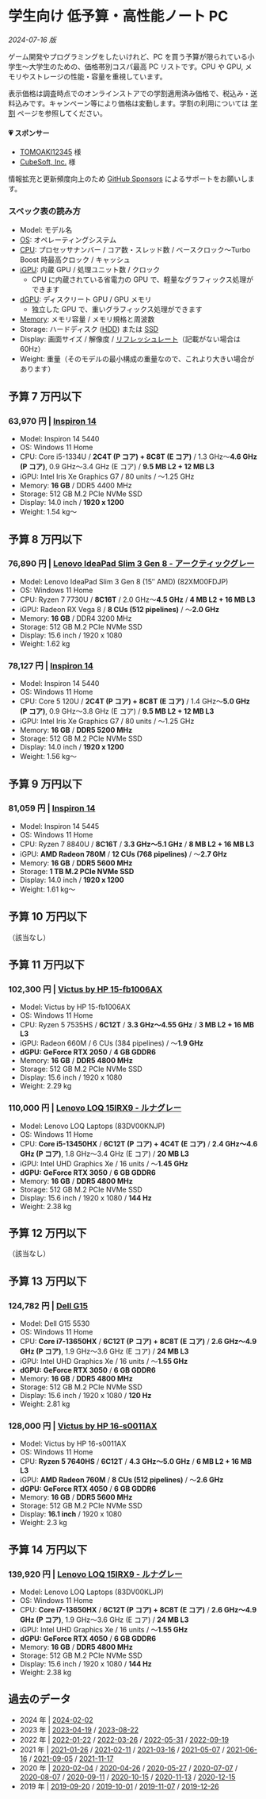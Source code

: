 # 学生向け 低予算・高性能ノート PC

*2024-07-16 版*  

ゲーム開発やプログラミングをしたいけれど、PC を買う予算が限られている小学生～大学生のための、価格帯別コスパ最高 PC リストです。CPU や GPU, メモリやストレージの性能・容量を重視しています。

表示価格は調査時点でのオンラインストアでの学割適用済み価格で、税込み・送料込みです。キャンペーン等により価格は変動します。学割の利用については [学割](https://notebookjp.github.io/student/gakuwari/) ページを参照してください。

#### 💗 スポンサー
- [TOMOAKI12345](https://github.com/TOMOAKI12345) 様
- [CubeSoft, Inc.](https://www.cube-soft.jp/) 様

情報拡充と更新頻度向上のため [GitHub Sponsors](https://github.com/sponsors/Reputeless) によるサポートをお願いします。

### スペック表の読み方

- Model: モデル名
- [OS](https://e-words.jp/w/OS.html): オペレーティングシステム
- [CPU](https://e-words.jp/w/CPU.html): プロセッサナンバー / コア数・スレッド数 / ベースクロック～Turbo Boost 時最高クロック / キャッシュ
- [iGPU](https://e-words.jp/w/iGPU.html): 内蔵 GPU / 処理ユニット数 / クロック
    - CPU に内蔵されている省電力の GPU で、軽量なグラフィックス処理ができます
- [dGPU](https://e-words.jp/w/dGPU.html): ディスクリート GPU / GPU メモリ
    - 独立した GPU で、重いグラフィックス処理ができます
- [Memory](https://e-words.jp/w/%E3%83%A1%E3%82%A4%E3%83%B3%E3%83%A1%E3%83%A2%E3%83%AA.html): メモリ容量 / メモリ規格と周波数
- Storage: ハードディスク ([HDD](https://e-words.jp/w/%E3%83%8F%E3%83%BC%E3%83%89%E3%83%87%E3%82%A3%E3%82%B9%E3%82%AF.html)) または [SSD](https://e-words.jp/w/SSD.html)
- Display: 画面サイズ / 解像度 / [リフレッシュレート](https://e-words.jp/w/%E5%9E%82%E7%9B%B4%E8%B5%B0%E6%9F%BB%E5%91%A8%E6%B3%A2%E6%95%B0.html)（記載がない場合は 60Hz）
- Weight: 重量（そのモデルの最小構成の重量なので、これより大きい場合があります）

<!--
- CPU: 7-H 以上 / 6C12T 以上 / 2.4 GHz～4.4 GHz / 合計 12 MB 以上
- iGPU: ?? / 512 pipelines, 96 units 以上 / ～1.4 GHz 以上
- Memory: 16 GB / DDR5 4800 MHz
- Storage: 1 TB M.2 PCIe NVMe SSD
- Display: 16.0 inch 以上 / 1920 x 1080より大きい
- Weight: 1.5 kg 未満
-->


## 予算 7 万円以下

### 63,970 円 | [Inspiron 14](https://www.dell.com/ja-jp/shop/%E4%BB%8A%E9%80%B1%E3%81%AE%E3%81%8A%E8%B2%B7%E3%81%84%E5%BE%97/inspiron-14-%E3%83%8E%E3%83%BC%E3%83%88%E3%83%91%E3%82%BD%E3%82%B3%E3%83%B3/spd/inspiron-14-5440-laptop/sin5440340401monojp)

- Model: Inspiron 14 5440
- OS: Windows 11 Home
- CPU: Core i5-1334U / **2C4T (P コア) + 8C8T (E コア)** / 1.3 GHz～**4.6 GHz (P コア)**, 0.9 GHz～3.4 GHz (E コア) / **9.5 MB L2 + 12 MB L3**
- iGPU: Intel Iris Xe Graphics G7 / 80 units / ～1.25 GHz
- Memory: **16 GB** / DDR5 4400 MHz
- Storage: 512 GB M.2 PCIe NVMe SSD
- Display: 14.0 inch / **1920 x 1200**
- Weight: 1.54 kg～


## 予算 8 万円以下

### 76,890 円 | [Lenovo IdeaPad Slim 3 Gen 8 - アークティックグレー](https://www.lenovo.com/jp/ja/p/laptops/ideapad/ideapad-slim-3-series/ideapad-slim-3-gen-8-(15-inch-amd)/82xm00fdjp)

- Model: Lenovo IdeaPad Slim 3 Gen 8 (15″ AMD) (82XM00FDJP)
- OS: Windows 11 Home
- CPU: Ryzen 7 7730U / **8C16T** / 2.0 GHz～**4.5 GHz** / **4 MB L2 + 16 MB L3**
- iGPU: Radeon RX Vega 8 / **8 CUs (512 pipelines)** /  ～**2.0 GHz**
- Memory: **16 GB** / DDR4 3200 MHz
- Storage: 512 GB M.2 PCIe NVMe SSD
- Display: 15.6 inch / 1920 x 1080
- Weight: 1.62 kg

### 78,127 円 | [Inspiron 14](https://www.dell.com/ja-jp/shop/dell%E3%81%AE%E3%83%8E%E3%83%BC%E3%83%88%E3%83%91%E3%82%BD%E3%82%B3%E3%83%B3/inspiron-14-%E3%83%8E%E3%83%BC%E3%83%88%E3%83%91%E3%82%BD%E3%82%B3%E3%83%B3/spd/inspiron-14-5440-laptop/sin5440201101monojp)

- Model: Inspiron 14 5440
- OS: Windows 11 Home
- CPU: Core 5 120U / **2C4T (P コア) + 8C8T (E コア)** / 1.4 GHz～**5.0 GHz (P コア)**, 0.9 GHz～3.8 GHz (E コア) / **9.5 MB L2 + 12 MB L3**
- iGPU: Intel Iris Xe Graphics G7 / 80 units / ～1.25 GHz
- Memory: **16 GB** / **DDR5 5200 MHz**
- Storage: 512 GB M.2 PCIe NVMe SSD
- Display: 14.0 inch / **1920 x 1200**
- Weight: 1.56 kg～

## 予算 9 万円以下

### 81,059 円 | [Inspiron 14](https://www.dell.com/ja-jp/shop/dell%E3%81%AE%E3%83%8E%E3%83%BC%E3%83%88%E3%83%91%E3%82%BD%E3%82%B3%E3%83%B3/inspiron-14-%E3%83%8E%E3%83%BC%E3%83%88%E3%83%91%E3%82%BD%E3%82%B3%E3%83%B3/spd/inspiron-14-5445-amd-laptop/sin5445301101monojp)

- Model: Inspiron 14 5445
- OS: Windows 11 Home
- CPU: Ryzen 7 8840U / **8C16T** / **3.3 GHz～5.1 GHz** / **8 MB L2 + 16 MB L3**
- iGPU: **AMD Radeon 780M** / **12 CUs (768 pipelines)** /  ～**2.7 GHz**
- Memory: **16 GB** / **DDR5 5600 MHz**
- Storage: **1 TB M.2 PCIe NVMe SSD**
- Display: 14.0 inch / **1920 x 1200**
- Weight: 1.61 kg～


## 予算 10 万円以下
（該当なし）


## 予算 11 万円以下

### 102,300 円 | [Victus by HP 15-fb1006AX](https://jp.ext.hp.com/campaign/personal/others/student_pc_collection/)

- Model: Victus by HP 15-fb1006AX
- OS: Windows 11 Home
- CPU: Ryzen 5 7535HS / **6C12T** / **3.3 GHz～4.55 GHz** / **3 MB L2 + 16 MB L3**
- iGPU: Radeon 660M / 6 CUs (384 pipelines) /  ～**1.9 GHz**
- **dGPU:** **GeForce RTX 2050** / **4 GB GDDR6**
- Memory: **16 GB** / **DDR5 4800 MHz**
- Storage: 512 GB M.2 PCIe NVMe SSD
- Display: 15.6 inch / 1920 x 1080
- Weight: 2.29 kg

### 110,000 円 | [Lenovo LOQ 15IRX9 - ルナグレー](https://www.lenovo.com/jp/ja/p/laptops/loq-laptops/lenovo-loq-15irx9/83dv00knjp)

- Model: Lenovo LOQ Laptops (83DV00KNJP)
- OS: Windows 11 Home
- CPU: **Core i5-13450HX** / **6C12T (P コア) + 4C4T (E コア)** / **2.4 GHz～4.6 GHz (P コア)**, 1.8 GHz～3.4 GHz (E コア)  / **20 MB L3**
- iGPU: Intel UHD Graphics Xe / 16 units / ～**1.45 GHz**
- **dGPU:** **GeForce RTX 3050** / **6 GB GDDR6**
- Memory: **16 GB** / **DDR5 4800 MHz**
- Storage: 512 GB M.2 PCIe NVMe SSD
- Display: 15.6 inch / 1920 x 1080 / **144 Hz**
- Weight: 2.38 kg


## 予算 12 万円以下
（該当なし）


## 予算 13 万円以下

### 124,782 円 | [Dell G15](https://www.dell.com/ja-jp/shop/%E4%BB%8A%E9%80%B1%E3%81%AE%E3%81%8A%E8%B2%B7%E3%81%84%E5%BE%97/dell-g15-%E3%82%B2%E3%83%BC%E3%83%9F%E3%83%B3%E3%82%B0-%E3%83%8E%E3%83%BC%E3%83%88pc/spd/g-series-15-5530-laptop/gn5530ptkdhsppsmnojp)

- Model: Dell G15 5530
- OS: Windows 11 Home
- CPU: **Core i7-13650HX** / **6C12T (P コア) + 8C8T (E コア)** / **2.6 GHz～4.9 GHz (P コア)**, 1.9 GHz～3.6 GHz (E コア)  / **24 MB L3**
- iGPU: Intel UHD Graphics Xe / 16 units / ～**1.55 GHz**
- **dGPU:** **GeForce RTX 3050** / **6 GB GDDR6**
- Memory: **16 GB** / **DDR5 4800 MHz**
- Storage: 512 GB M.2 PCIe NVMe SSD
- Display: 15.6 inch / 1920 x 1080 / **120 Hz**
- Weight: 2.81 kg

### 128,000 円 | [Victus by HP 16-s0011AX](https://jp.ext.hp.com/gaming/personal/victus_16_s/)

- Model: Victus by HP 16-s0011AX 
- OS: Windows 11 Home
- CPU: **Ryzen 5 7640HS** / **6C12T** / **4.3 GHz～5.0 GHz** / **6 MB L2 + 16 MB L3**
- iGPU: **AMD Radeon 760M** / **8 CUs (512 pipelines)** / ～**2.6 GHz**
- **dGPU:** **GeForce RTX 4050** / **6 GB GDDR6**
- Memory: **16 GB** / **DDR5 5600 MHz**
- Storage: 512 GB M.2 PCIe NVMe SSD
- Display: **16.1 inch** / 1920 x 1080
- Weight: 2.3 kg


## 予算 14 万円以下

### 139,920 円 | [Lenovo LOQ 15IRX9 - ルナグレー](https://www.lenovo.com/jp/ja/p/laptops/loq-laptops/lenovo-loq-15irx9/83dv00kljp)

- Model:  Lenovo LOQ Laptops (83DV00KLJP)
- OS: Windows 11 Home
- CPU: **Core i7-13650HX** / **6C12T (P コア) + 8C8T (E コア)** / **2.6 GHz～4.9 GHz (P コア)**, 1.9 GHz～3.6 GHz (E コア)  / **24 MB L3**
- iGPU: Intel UHD Graphics Xe / 16 units / ～**1.55 GHz**
- **dGPU:** **GeForce RTX 4050** / **6 GB GDDR6**
- Memory: **16 GB** / **DDR5 4800 MHz**
- Storage: 512 GB M.2 PCIe NVMe SSD
- Display: 15.6 inch / 1920 x 1080 / **144 Hz**
- Weight: 2.38 kg


## 過去のデータ

- 2024 年 | [2024-02-02](archive/2024-02-02.md)
- 2023 年 | [2023-04-19](archive/2023-04-19.md) / [2023-08-22](archive/2023-08-22.md)
- 2022 年 | [2022-01-22](archive/2022-01-22.md) / [2022-03-26](archive/2022-03-26.md) / [2022-05-31](archive/2022-05-31.md) / [2022-09-19](archive/2022-09-19.md)
- 2021 年 | [2021-01-26](archive/2021-01-26.md) / [2021-02-11](archive/2021-02-11.md) / [2021-03-16](archive/2021-03-16.md) / [2021-05-07](archive/2021-05-07.md) / [2021-06-16](archive/2021-06-16.md) / [2021-09-05](archive/2021-09-05.md) / [2021-11-17](archive/2021-11-17.md)
- 2020 年 | [2020-02-04](archive/2020-02-04.md) / [2020-04-26](archive/2020-04-26.md) / [2020-05-27](archive/2020-05-27.md) / [2020-07-07](archive/2020-07-07.md) / [2020-08-07](archive/2020-08-07.md) / [2020-09-11](archive/2020-09-11.md) / [2020-10-15](archive/2020-10-15.md) / [2020-11-13](archive/2020-11-13.md) / [2020-12-15](archive/2020-12-15.md)
- 2019 年 | [2019-09-20](archive/2019-09-20.md) / [2019-10-01](archive/2019-10-01.md) / [2019-11-07](archive/2019-11-07.md) / [2019-12-26](archive/2019-12-26.md)  
